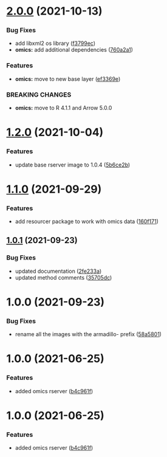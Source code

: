 # [2.0.0](https://github.com/datashield/docker-armadillo-rserver-base/compare/@datashield/armadillo-rserver-omics-v1.2.0...@datashield/armadillo-rserver-omics-v2.0.0) (2021-10-13)


### Bug Fixes

* add libxml2 os library ([f3799ec](https://github.com/datashield/docker-armadillo-rserver-base/commit/f3799ec2edaca97984529347d2ab842449930fc4))
* **omics:** add additional dependencies ([760a2a1](https://github.com/datashield/docker-armadillo-rserver-base/commit/760a2a1c19445d23afbadb7ee9d5127fc5bbace2))


### Features

* **omics:** move to new base layer ([ef3369e](https://github.com/datashield/docker-armadillo-rserver-base/commit/ef3369edaf660593052ddd2a1576155d19782cb4))


### BREAKING CHANGES

* **omics:** move to R 4.1.1 and Arrow 5.0.0

# [1.2.0](https://github.com/datashield/docker-armadillo-rserver-base/compare/@datashield/armadillo-rserver-omics-v1.1.0...@datashield/armadillo-rserver-omics-v1.2.0) (2021-10-04)


### Features

* update base rserver image to 1.0.4 ([5b6ce2b](https://github.com/datashield/docker-armadillo-rserver-base/commit/5b6ce2b44565ab358230ec79250da746ec0a6687))

# [1.1.0](https://github.com/datashield/docker-armadillo-rserver-base/compare/@datashield/armadillo-rserver-omics-v1.0.1...@datashield/armadillo-rserver-omics-v1.1.0) (2021-09-29)


### Features

* add resourcer package to work with omics data ([160f171](https://github.com/datashield/docker-armadillo-rserver-base/commit/160f1717bda034ec62b1a7fde1f1b0944887971e))

## [1.0.1](https://github.com/datashield/docker-armadillo-rserver-base/compare/@datashield/armadillo-rserver-omics-v1.0.0...@datashield/armadillo-rserver-omics-v1.0.1) (2021-09-23)


### Bug Fixes

* updated documentation ([2fe233a](https://github.com/datashield/docker-armadillo-rserver-base/commit/2fe233a39256cbdaaf03c22b7b011aef524ed5af))
* updated method comments ([35705dc](https://github.com/datashield/docker-armadillo-rserver-base/commit/35705dc2a80a6653c344a27914e99b4731ea6355))

# 1.0.0 (2021-09-23)


### Bug Fixes

* rename all the images with the armadillo- prefix ([58a5801](https://github.com/datashield/docker-armadillo-rserver-base/commit/58a5801382b3561e99926e44082fd273e9226a26))

# 1.0.0 (2021-06-25)


### Features

* added omics rserver ([b4c961f](https://github.com/molgenis/molgenis-ops-docker/commit/b4c961fbef77dd2b64d257b01c22ee01f882730f))

# 1.0.0 (2021-06-25)


### Features

* added omics rserver ([b4c961f](https://github.com/molgenis/molgenis-ops-docker/commit/b4c961fbef77dd2b64d257b01c22ee01f882730f))
